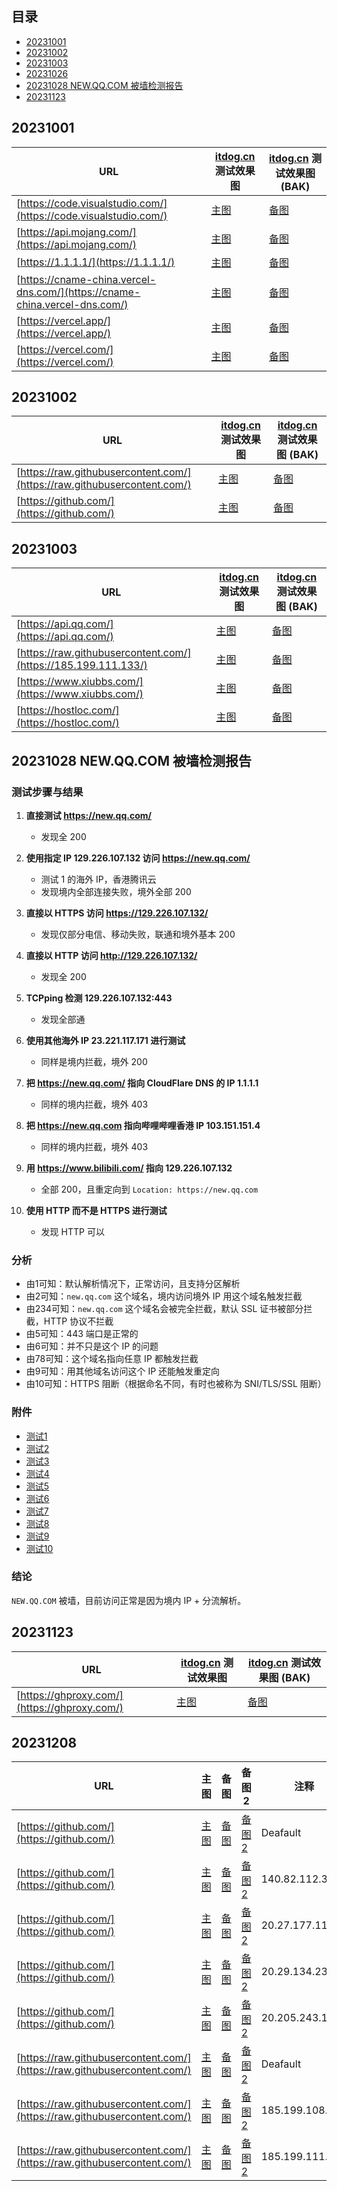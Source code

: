 ## 目录

- [20231001](#20231001)
- [20231002](#20231002)
- [20231003](#20231003)
- [20231026](#20231026)
- [20231028 NEW.QQ.COM 被墙检测报告](#20231028-newqqcom-被墙检测报告)
- [20231123](#20231123)

## 20231001

| URL                                          | [itdog.cn](https://www.itdog.cn/http/) 测试效果图          | [itdog.cn](https://www.itdog.cn/http/) 测试效果图 (BAK)    |
|----------------------------------------------|------------------------------------------------------------|------------------------------------------------------------|
| [https://code.visualstudio.com/](https://code.visualstudio.com/) | [主图](https://image.3001.net/images/20231001/1696172603_65198a3bc7ddd4821abe9.png) | [备图](https://i0.wp.com/im.gurl.eu.org/file/36c7e3ded508b4ee44f7e.png) |
| [https://api.mojang.com/](https://api.mojang.com/)       | [主图](https://image.3001.net/images/20231001/1696173195_65198c8b6796d5114391f.png) | [备图](https://i0.wp.com/im.gurl.eu.org/file/d6f9d806fab9942382357.png) |
| [https://1.1.1.1/](https://1.1.1.1/)           | [主图](https://image.3001.net/images/20231001/1696173555_65198df31a78eba8dcabe.png) | [备图](https://i0.wp.com/im.gurl.eu.org/file/8b23f353a08909f066ca4.png) |
| [https://cname-china.vercel-dns.com/](https://cname-china.vercel-dns.com/) | [主图](https://image.3001.net/images/20231001/1696174876_6519931c592eb5b65d130.png) | [备图](https://i0.wp.com/im.gurl.eu.org/file/4e1a76189a982a6af39aa.png) |
| [https://vercel.app/](https://vercel.app/)       | [主图](https://image.3001.net/images/20231001/1696174936_65199358b24bef736c150.png) | [备图](https://i0.wp.com/im.gurl.eu.org/file/cb6869648ee85f06fb5ae.png) |
| [https://vercel.com/](https://vercel.com/)           | [主图](https://image.3001.net/images/20231001/1696174976_65199380cca456a33afcb.png) | [备图](https://i0.wp.com/im.gurl.eu.org/file/74aa075be1fb6ac3428e9.png) |

## 20231002

| URL                                          | [itdog.cn](https://www.itdog.cn/http/) 测试效果图          | [itdog.cn](https://www.itdog.cn/http/) 测试效果图 (BAK)    |
|----------------------------------------------|------------------------------------------------------------|------------------------------------------------------------|
| [https://raw.githubusercontent.com/](https://raw.githubusercontent.com/)| [主图](https://image.3001.net/images/20231002/1696231554_651a7082a1207d02b4262.png)  | [备图](https://i0.wp.com/im.gurl.eu.org/file/0a2e146299438cd4051fa.png) |
| [https://github.com/](https://github.com/)                  | [主图](https://image.3001.net/images/20231002/1696231594_651a70aa293b34c69bd04.png)   | [备图](https://i0.wp.com/im.gurl.eu.org/file/75126bb53bc242500cc6e.png) |

## 20231003

| URL                                          | [itdog.cn](https://www.itdog.cn/http/) 测试效果图          | [itdog.cn](https://www.itdog.cn/http/) 测试效果图 (BAK)    |
|----------------------------------------------|------------------------------------------------------------|------------------------------------------------------------|
| [https://api.qq.com/](https://api.qq.com/)| [主图](https://image.3001.net/images/20231003/1696316851_651bbdb305aa4a4f2721e.png)  | [备图](https://i0.wp.com/im.gurl.eu.org/file/6483c98f43094d8722a52.png) |
| [https://raw.githubusercontent.com/](https://185.199.111.133/)| [主图](https://image.3001.net/images/20231003/1696317777_651bc15153148547ad460.png)  | [备图](https://i0.wp.com/im.gurl.eu.org/file/ae6f650c806df818e86e0.png) |
| [https://www.xiubbs.com/](https://www.xiubbs.com/)  | [主图](https://image.3001.net/images/20231003/1696318016_651bc2402fdc42e4962ce.png) | [备图](https://i0.wp.com/im.gurl.eu.org/file/426db75eec08663f16abd.png) |
| [https://hostloc.com/](https://hostloc.com/)   | [主图](https://image.3001.net/images/20231003/1696318035_651bc2532ed4a0a324911.png) | [备图](https://i0.wp.com/im.gurl.eu.org/file/00ebfa2f1fcea1c5c5e75.png)   |


## 20231028 NEW.QQ.COM 被墙检测报告

### 测试步骤与结果

1. **直接测试 https://new.qq.com/**
    - 发现全 200

2. **使用指定 IP 129.226.107.132 访问 https://new.qq.com/**
    - 测试 1 的海外 IP，香港腾讯云
    - 发现境内全部连接失败，境外全部 200

3. **直接以 HTTPS 访问 https://129.226.107.132/**
    - 发现仅部分电信、移动失败，联通和境外基本 200

4. **直接以 HTTP 访问 http://129.226.107.132/**
    - 发现全 200

5. **TCPping 检测 129.226.107.132:443**
    - 发现全部通

6. **使用其他海外 IP 23.221.117.171 进行测试**
    - 同样是境内拦截，境外 200

7. **把 https://new.qq.com/ 指向 CloudFlare DNS 的 IP 1.1.1.1**
    - 同样的境内拦截，境外 403

8. **把 https://new.qq.com 指向哔哩哔哩香港 IP 103.151.151.4**
    - 同样的境内拦截，境外 403

9. **用 https://www.bilibili.com/ 指向 129.226.107.132**
    - 全部 200，且重定向到 `Location: https://new.qq.com`
  
10. **使用 HTTP 而不是 HTTPS 进行测试**
    - 发现 HTTP 可以

### 分析

- 由1可知：默认解析情况下，正常访问，且支持分区解析
- 由2可知：`new.qq.com` 这个域名，境内访问境外 IP 用这个域名触发拦截
- 由234可知：`new.qq.com` 这个域名会被完全拦截，默认 SSL 证书被部分拦截，HTTP 协议不拦截
- 由5可知：443 端口是正常的
- 由6可知：并不只是这个 IP 的问题
- 由78可知：这个域名指向任意 IP 都触发拦截
- 由9可知：用其他域名访问这个 IP 还能触发重定向
- 由10可知：HTTPS 阻断（根据命名不同，有时也被称为 SNI/TLS/SSL 阻断）

### 附件

- [测试1](https://i0.wp.com/im.gurl.eu.org/file/ce232fa86362ee8fb7ea2.png)
- [测试2](https://i0.wp.com/im.gurl.eu.org/file/350b5c57907f7dcf99323.png)
- [测试3](https://i0.wp.com/im.gurl.eu.org/file/64f53779dccc1eb1fb2a8.png)
- [测试4](https://i0.wp.com/im.gurl.eu.org/file/da4f41c113910e3b6d424.png)
- [测试5](https://i0.wp.com/im.gurl.eu.org/file/562745a0021013e8a6e96.png)
- [测试6](https://i0.wp.com/im.gurl.eu.org/file/5ffd27d40cb9713558916.png)
- [测试7](https://i0.wp.com/im.gurl.eu.org/file/deda6dff5d9f14874f47d.png)
- [测试8](https://i0.wp.com/im.gurl.eu.org/file/48cd38749fb3199bfa9e6.png)
- [测试9](https://i0.wp.com/im.gurl.eu.org/file/cb1e4390186635dbd3026.png)
- [测试10](https://i0.wp.com/im.gurl.eu.org/file/c558dba389a28b804be7e.png)

### 结论
`NEW.QQ.COM` 被墙，目前访问正常是因为境内 IP + 分流解析。

## 20231123

| URL                                          | [itdog.cn](https://www.itdog.cn/http/) 测试效果图          | [itdog.cn](https://www.itdog.cn/http/) 测试效果图 (BAK)    |
|----------------------------------------------|------------------------------------------------------------|------------------------------------------------------------|
| [https://ghproxy.com/](https://ghproxy.com/) | [主图](https://pic1.58cdn.com.cn/nowater/webim/big/n_v2510295257af3448db187812a9ad76570.png) | [备图](https://i0.wp.com/im.gurl.eu.org/file/8f4b3854fba38f6c76213.png) |

## 20231208

| URL                                      | 主图                                                                                      | 备图                                                                                      | 备图2                                                                                       |                                                                                       注释| 
|---------------------------------------------|-------------------------------------------------------------------------------------------|-------------------------------------------------------------------------------------------|-------------------------------------------------------------------------------------------------------------------------------|---------------------------------------------|
| [https://github.com/](https://github.com/)  | [主图](https://pic1.58cdn.com.cn/nowater/webim/big/n_v28e3020ebd332486db607ec776be61d19.jpg) | [备图](https://i2.wp.com/im.gurl.eu.org/file/bac44d50fa0e72c53158b.jpg)                    | [备图2](https://s3plus.meituan.net/v1/mss_550586ef375b493da4aa79bebdfce4fa/csc-apply-file-web/prod/2023-12-08/e059c1e0-ffd2-413d-8b3f-1d6c96abbd32.avif) | Deafault         |
| [https://github.com/](https://github.com/)  | [主图](https://pic1.58cdn.com.cn/nowater/webim/big/n_v2cbef7cb118554aed91353c8c3f5d7ac2.jpg) | [备图](https://i2.wp.com/im.gurl.eu.org/file/f5505ba562d76a7b9f841.jpg)                    | [备图2](https://s3plus.meituan.net/v1/mss_550586ef375b493da4aa79bebdfce4fa/csc-apply-file-web/prod/2023-12-08/7805ca1e-20c4-4f99-a53b-947776f05a57.avif) | 140.82.112.3      |
| [https://github.com/](https://github.com/)  | [主图](https://pic1.58cdn.com.cn/nowater/webim/big/n_v2a14e0b2601024a3c9868aed131be0dd9.jpg) | [备图](https://i2.wp.com/im.gurl.eu.org/file/d602e50e3ba6203e711a4.jpg)                    | [备图2](https://s3plus.meituan.net/v1/mss_550586ef375b493da4aa79bebdfce4fa/csc-apply-file-web/prod/2023-12-08/38ce29c3-e35c-48e1-810d-793473d0c43b.avif) | 20.27.177.113     |
| [https://github.com/](https://github.com/)  | [主图](https://pic1.58cdn.com.cn/nowater/webim/big/n_v24c5fcd96fc3a4b01bfa95ff1ab044dba.jpg) | [备图](https://i1.wp.com/telegraph.cachefly.net/file/e0c76fb450549b068a433.jpg)             | [备图2](https://s3plus.meituan.net/v1/mss_550586ef375b493da4aa79bebdfce4fa/csc-apply-file-web/prod/2023-12-08/d7df3ed8-1259-4da9-a326-d2b9b95fd0cd.avif) | 20.29.134.23      |
| [https://github.com/](https://github.com/)  | [主图](https://pic1.58cdn.com.cn/nowater/webim/big/n_v2db1243903f0e4505beece29ee64e3b77.jpg) | [备图](https://i2.wp.com/im.gurl.eu.org/file/9b297db1937705766ee50.jpg)                    | [备图2](https://s3plus.meituan.net/v1/mss_550586ef375b493da4aa79bebdfce4fa/csc-apply-file-web/prod/2023-12-08/7f018390-e9ec-4afa-a5ed-da745c9c6a72.avif) | 20.205.243.166    |
| [https://raw.githubusercontent.com/](https://raw.githubusercontent.com/) | [主图](https://pic1.58cdn.com.cn/nowater/webim/big/n_v285bb27df433e4110b9c5a4f7f24c73aa.jpg) | [备图](https://i2.wp.com/im.gurl.eu.org/file/9d72ce8a086cbe1417f3a.jpg)                    | [备图2](https://s3plus.meituan.net/v1/mss_550586ef375b493da4aa79bebdfce4fa/csc-apply-file-web/prod/2023-12-08/028c10d6-05d9-489a-8c2f-33feff591c43.avif) | Deafault         |
| [https://raw.githubusercontent.com/](https://raw.githubusercontent.com/) | [主图](https://pic1.58cdn.com.cn/nowater/webim/big/n_v2b400c908a4804f088422c2a5d44cacdb.jpg) | [备图](https://i2.wp.com/im.gurl.eu.org/file/de5596fccf3f300162a6a.jpg)                    | [备图2](https://s3plus.meituan.net/v1/mss_550586ef375b493da4aa79bebdfce4fa/csc-apply-file-web/prod/2023-12-08/94433d64-61e0-447f-82fe-c071b238f877.avif) | 185.199.108.133   |
| [https://raw.githubusercontent.com/](https://raw.githubusercontent.com/) | [主图](https://pic1.58cdn.com.cn/nowater/webim/big/n_v28f442ae8d27c4e9c93c52efe8f068664.jpg) | [备图](https://i2.wp.com/im.gurl.eu.org/file/5d2777d4704ad71968bf6.jpg)                    | [备图2](https://s3plus.meituan.net/v1/mss_550586ef375b493da4aa79bebdfce4fa/csc-apply-file-web/prod/2023-12-08/6560dd24-72e6-4a6d-8451-e4cc1c736b10.avif) | 185.199.111.133   |


